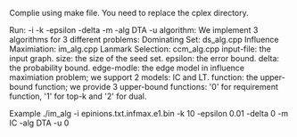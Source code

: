 Complie using make file. You need to replace the cplex directory.

Run:
	<algorithm> -i <input-file> -k <size> -epsilon <epsilon> -delta <delta> -m <edge-modle> -alg DTA -u <function>
	algorithm: We implement 3 algorithms for 3 different problems:
		Dominating Set: ds_alg.cpp
		Influence Maximiation: im_alg.cpp
		Lanmark Selection: ccm_alg.cpp
	input-file: the input graph.
	size: the size of the seed set.
	epsilon: the error bound.
	delta: the probability bound.
	edge-modle: the edge model in influence maximiation problem; we support 2 models: IC and LT.
	function: the upper-bound function; we provide 3 upper-bound functions: '0' for requirement function, '1' for top-k and '2' for dual.


Example 
	./im_alg -i epinions.txt.infmax.e1.bin -k 10 -epsilon 0.01 -delta 0 -m IC -alg DTA -u 0
